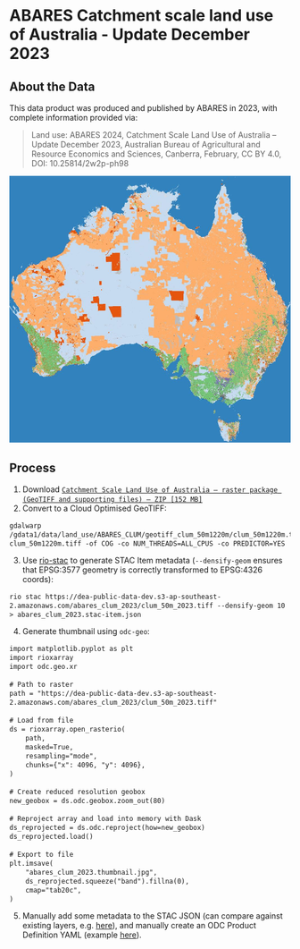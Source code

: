 
# ABARES Catchment scale land use of Australia - Update December 2023

## About the Data

This data product was produced and published by ABARES in 2023, with complete
information provided via:

> Land use: ABARES 2024, Catchment Scale Land Use of Australia – Update December 2023, Australian Bureau of Agricultural and Resource Economics and Sciences, Canberra, February, CC BY 4.0, DOI: 10.25814/2w2p-ph98

![](abares_clum_2023.thumbnail.jpg)


## Process

1. Download [`Catchment Scale Land Use of Australia – raster package (GeoTIFF and supporting files) – ZIP [152 MB]`](https://data.gov.au/data/dataset/8af26be3-da5d-4255-b554-f615e950e46d/resource/6deab695-3661-4135-abf7-19f25806cfd7/download/clum_50m_2023.zip)
2. Convert to a Cloud Optimised GeoTIFF:

```
gdalwarp /gdata1/data/land_use/ABARES_CLUM/geotiff_clum_50m1220m/clum_50m1220m.tif clum_50m1220m.tiff -of COG -co NUM_THREADS=ALL_CPUS -co PREDICTOR=YES
```

3. Use [rio-stac](https://github.com/developmentseed/rio-stac) to generate STAC Item metadata (`--densify-geom` ensures that EPSG:3577 geometry is correctly transformed to EPSG:4326 coords):

```
rio stac https://dea-public-data-dev.s3-ap-southeast-2.amazonaws.com/abares_clum_2023/clum_50m_2023.tiff --densify-geom 10 > abares_clum_2023.stac-item.json
```

4. Generate thumbnail using `odc-geo`:

```
import matplotlib.pyplot as plt
import rioxarray
import odc.geo.xr

# Path to raster
path = "https://dea-public-data-dev.s3-ap-southeast-2.amazonaws.com/abares_clum_2023/clum_50m_2023.tiff"

# Load from file
ds = rioxarray.open_rasterio(
    path,
    masked=True,
    resampling="mode",
    chunks={"x": 4096, "y": 4096},
)

# Create reduced resolution geobox
new_geobox = ds.odc.geobox.zoom_out(80)

# Reproject array and load into memory with Dask
ds_reprojected = ds.odc.reproject(how=new_geobox)
ds_reprojected.load()

# Export to file
plt.imsave(
    "abares_clum_2023.thumbnail.jpg",
    ds_reprojected.squeeze("band").fillna(0),
    cmap="tab20c",
)
```
5. Manually add some metadata to the STAC JSON (can compare against existing layers, e.g. [here](https://github.com/GeoscienceAustralia/dea-config/blob/master/products/others/ausbathytopo250m/ga_ausbathytopo250m_2023.stac-item.json)), and manually create an ODC Product Definition YAML (example [here](https://github.com/GeoscienceAustralia/dea-config/blob/master/products/others/ausbathytopo250m/ga_ausbathytopo250m_2023.odc-product.yaml)).

